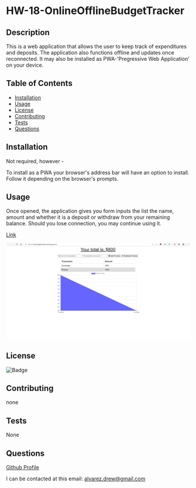 # HW-18-OnlineOfflineBudgetTracker

## Description
 
This is a web application that allows the user to keep track of expenditures and deposits. The application also functions offline and updates once reconnected. It may also be installed as PWA-'Pregressive Web Application' on your device.
 
## Table of Contents 
 
* [Installation](#Installation) 
* [Usage](#Usage) 
* [License](#License) 
* [Contributing](#Contributing) 
* [Tests](#Tests) 
* [Questions](#Questions)
 
## Installation 

Not required, however -

To install as a PWA your browser's address bar will have an option to install. Follow it depending on the browser's prompts.
 
## Usage 
 
Once opened, the application gives you form inputs the list the name, amount and whether it is a deposit or withdraw from your remaining balance. Should you lose connection, you may continue using it.

[Link](https://drewbudgettracker.herokuapp.com/)

![Screenshot 1](/image/screenshot.png)

 
## License 
 
![Badge](https://img.shields.io/badge/license-MIT-blue)
 
## Contributing 
 
none
 
## Tests 
 
None
 
## Questions 
 
[Github Profile](https://github.com/DrewAlvarez/) 
 
I can be contacted at this email: <alvarez.drew@gmail.com>
